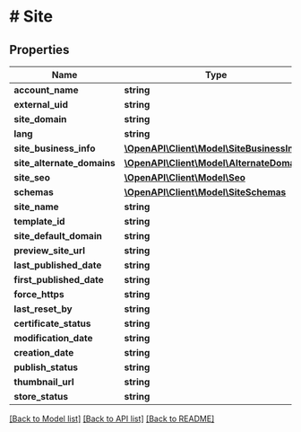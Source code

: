 # # Site

## Properties

Name | Type | Description | Notes
------------ | ------------- | ------------- | -------------
**account_name** | **string** |  | [optional]
**external_uid** | **string** |  | [optional]
**site_domain** | **string** |  | [optional]
**lang** | **string** |  | [optional]
**site_business_info** | [**\OpenAPI\Client\Model\SiteBusinessInfo**](SiteBusinessInfo.md) |  | [optional]
**site_alternate_domains** | [**\OpenAPI\Client\Model\AlternateDomains**](AlternateDomains.md) |  | [optional]
**site_seo** | [**\OpenAPI\Client\Model\Seo**](Seo.md) |  | [optional]
**schemas** | [**\OpenAPI\Client\Model\SiteSchemas**](SiteSchemas.md) |  | [optional]
**site_name** | **string** |  | [optional]
**template_id** | **string** |  | [optional]
**site_default_domain** | **string** |  | [optional]
**preview_site_url** | **string** |  | [optional]
**last_published_date** | **string** |  | [optional]
**first_published_date** | **string** |  | [optional]
**force_https** | **string** |  | [optional]
**last_reset_by** | **string** |  | [optional]
**certificate_status** | **string** |  | [optional]
**modification_date** | **string** |  | [optional]
**creation_date** | **string** |  | [optional]
**publish_status** | **string** |  | [optional]
**thumbnail_url** | **string** |  | [optional]
**store_status** | **string** |  | [optional]

[[Back to Model list]](../../README.md#models) [[Back to API list]](../../README.md#endpoints) [[Back to README]](../../README.md)
